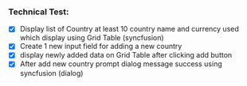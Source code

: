 ### Technical Test:

- [x] Display list of Country at least 10 country name and currency used which display using Grid Table (syncfusion)
- [x] Create 1 new input field for adding a new country 
- [x] display newly added data on Grid Table after clicking add button
- [x] After add new country prompt dialog message success using syncfusion (dialog)